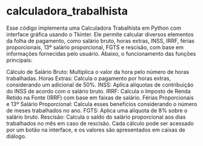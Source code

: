 # calculadora_trabalhista

Esse código implementa uma Calculadora Trabalhista em Python com interface gráfica usando o Tkinter. Ele permite calcular diversos elementos da folha de pagamento, como salário bruto, horas extras, INSS, IRRF, férias proporcionais, 13º salário proporcional, FGTS e rescisão, com base em informações fornecidas pelo usuário. Abaixo, o funcionamento das funções principais:

Cálculo de Salário Bruto: Multiplica o valor da hora pelo número de horas trabalhadas.
Horas Extras: Calcula o pagamento por horas extras, considerando um adicional de 50%.
INSS: Aplica alíquotas de contribuição do INSS de acordo com o salário bruto.
IRRF: Calcula o Imposto de Renda Retido na Fonte (IRRF) com base em faixas de salário.
Férias Proporcionais e 13º Salário Proporcional: Calcula esses benefícios considerando o número de meses trabalhados no ano.
FGTS: Aplica uma alíquota de 8% sobre o salário bruto.
Rescisão: Calcula o saldo do salário proporcional aos dias trabalhados no mês em caso de rescisão.
Cada cálculo pode ser acessado por um botão na interface, e os valores são apresentados em caixas de diálogo.
